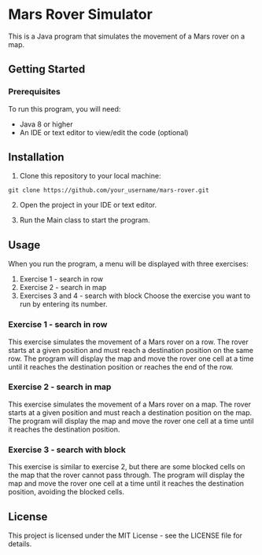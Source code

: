 # Mars Rover Simulator
This is a Java program that simulates the movement of a Mars rover on a map.

## Getting Started
### Prerequisites
To run this program, you will need:

* Java 8 or higher
* An IDE or text editor to view/edit the code (optional)

## Installation
1. Clone this repository to your local machine:
```
git clone https://github.com/your_username/mars-rover.git
```
2. Open the project in your IDE or text editor.

3. Run the Main class to start the program.

## Usage
When you run the program, a menu will be displayed with three exercises:

1. Exercise 1 - search in row
2. Exercise 2 - search in map
3. Exercises 3 and 4 - search with block
Choose the exercise you want to run by entering its number.

### Exercise 1 - search in row
This exercise simulates the movement of a Mars rover on a row. The rover starts at a given position and must reach a destination position on the same row. The program will display the map and move the rover one cell at a time until it reaches the destination position or reaches the end of the row.

### Exercise 2 - search in map
This exercise simulates the movement of a Mars rover on a map. The rover starts at a given position and must reach a destination position on the map. The program will display the map and move the rover one cell at a time until it reaches the destination position.

### Exercise 3 - search with block
This exercise is similar to exercise 2, but there are some blocked cells on the map that the rover cannot pass through. The program will display the map and move the rover one cell at a time until it reaches the destination position, avoiding the blocked cells.

## License
This project is licensed under the MIT License - see the LICENSE file for details.